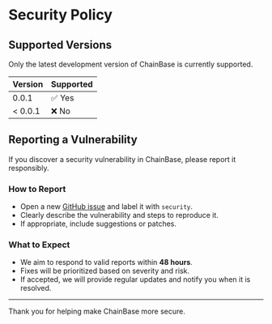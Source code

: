 # Security Policy

## Supported Versions

Only the latest development version of ChainBase is currently supported.

| Version | Supported          |
| ------- | ------------------ |
| 0.0.1   | ✅ Yes             |
| < 0.0.1 | ❌ No              |

## Reporting a Vulnerability

If you discover a security vulnerability in ChainBase, please report it responsibly.

### How to Report

- Open a new [GitHub issue](https://github.com/RandomCoderTinker/PhpBlockchain/issues?q=state%3Aopen%20label%3A%22Security%20Issue%22) and label it with `security`.
- Clearly describe the vulnerability and steps to reproduce it.
- If appropriate, include suggestions or patches.

### What to Expect

- We aim to respond to valid reports within **48 hours**.
- Fixes will be prioritized based on severity and risk.
- If accepted, we will provide regular updates and notify you when it is resolved.

---

Thank you for helping make ChainBase more secure.
